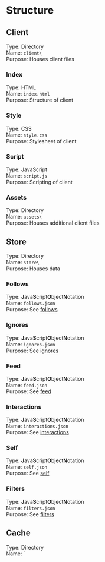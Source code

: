 # Structure
## Client
Type: Directory  
Name: `client\`  
Purpose: Houses client files

### Index
Type: HTML  
Name: `index.html`  
Purpose: Structure of client

### Style
Type: CSS  
Name: `style.css`  
Purpose: Stylesheet of client

### Script
Type: JavaScript  
Name: `script.js`  
Purpose: Scripting of client

### Assets
Type: Directory  
Name: `assets\`  
Purpose: Houses additional client files

## Store
Type: Directory  
Name: `store\`  
Purpose: Houses data

### Follows
Type: **J**ava**S**cript**O**bject**N**otation  
Name: `follows.json`  
Purpose: See [follows](follows.md)

### Ignores
Type: **J**ava**S**cript**O**bject**N**otation  
Name: `ignores.json`  
Purpose: See [ignores](ignores.md)

### Feed
Type: **J**ava**S**cript**O**bject**N**otation  
Name: `feed.json`  
Purpose: See [feed](feed.md)

### Interactions
Type: **J**ava**S**cript**O**bject**N**otation  
Name: `interactions.json`  
Purpose: See [interactions](interactions.md)

### Self
Type: **J**ava**S**cript**O**bject**N**otation  
Name: `self.json`  
Purpose: See [self](self.md)

### Filters
Type: **J**ava**S**cript**O**bject**N**otation  
Name: `filters.json`  
Purpose: See [filters](filters.md)

## Cache
Type: Directory  
Name: `
<!--stackedit_data:
eyJoaXN0b3J5IjpbLTU0NjIzODY3NywtMTk1MTU4OTQxNl19
-->